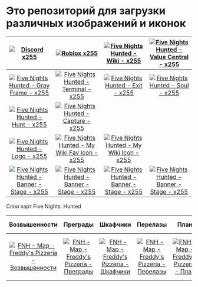 # Это репозиторий для загрузки различных изображений и иконок

| [![Discord x255](https://cdn.jsdelivr.net/gh/shapki/img-assets@main/Ic_Discord_x255.png "Discord x255")](https://cdn.jsdelivr.net/gh/shapki/img-assets@main/Ic_Discord_x255.png "Discord x255")  | [![Roblox x255](https://cdn.jsdelivr.net/gh/shapki/img-assets@main/Ic_Roblox_x255.png "Roblox x255")](https://cdn.jsdelivr.net/gh/shapki/img-assets@main/Ic_Roblox_x255.png "Roblox x255") | [![Five Nights Hunted - Wiki - x255](https://cdn.jsdelivr.net/gh/shapki/img-assets@main/Ic_FiveNightsHunted_Wiki_x255.png "Five Nights Hunted - Wiki - x255")](https://cdn.jsdelivr.net/gh/shapki/img-assets@main/Ic_FiveNightsHunted_Wiki_x255.png "Five Nights Hunted - Wiki - x255")  | [![Five Nights Hunted - Value Central - x255](https://cdn.jsdelivr.net/gh/shapki/img-assets@main/Ic_FiveNightsHunted_ValueCentral_x255.png "Five Nights Hunted - Value Central - x255")](https://cdn.jsdelivr.net/gh/shapki/img-assets@main/Ic_FiveNightsHunted_ValueCentral_x255.png "Five Nights Hunted - Value Central - x255") |
| :------------: | :------------: | :------------: | :------------: |
| [![Five Nights Hunted - Gray Frame - x255](https://cdn.jsdelivr.net/gh/shapki/img-assets@main/Ic_FiveNightsHunted_Game_Gray-Frame_x255.png "Five Nights Hunted - Gray Frame - x255")](https://cdn.jsdelivr.net/gh/shapki/img-assets@main/Ic_FiveNightsHunted_Game_Gray-Frame_x255.png "Five Nights Hunted - Gray Frame - x255") | [![Five Nights Hunted - Terminal - x255](https://cdn.jsdelivr.net/gh/shapki/img-assets@main/Ic_FiveNightsHunted_Game_Terminal_x255.png "Five Nights Hunted - Terminal - x255")](https://cdn.jsdelivr.net/gh/shapki/img-assets@main/Ic_FiveNightsHunted_Game_Terminal_x255.png "Five Nights Hunted - Terminal - x255") | [![Five Nights Hunted - Exit - x255](https://cdn.jsdelivr.net/gh/shapki/img-assets@main/Ic_FiveNightsHunted_Game_Exit_x255.png "Five Nights Hunted - Exit - x255")](https://cdn.jsdelivr.net/gh/shapki/img-assets@main/Ic_FiveNightsHunted_Game_Exit_x255.png "Five Nights Hunted - Exit - x255") | [![Five Nights Hunted - Soul - x255](https://cdn.jsdelivr.net/gh/shapki/img-assets@main/Ic_FiveNightsHunted_Game_Soul_x255.png "Five Nights Hunted - Soul - x255")](https://cdn.jsdelivr.net/gh/shapki/img-assets@main/Ic_FiveNightsHunted_Game_Soul_x255.png "Five Nights Hunted - Soul - x255") |
| [![Five Nights Hunted - Hunt - x255](https://cdn.jsdelivr.net/gh/shapki/img-assets@main/Ic_FiveNightsHunted_Game_Hunt_x255.png "Five Nights Hunted - Hunt - x255")](https://cdn.jsdelivr.net/gh/shapki/img-assets@main/Ic_FiveNightsHunted_Game_Hunt_x255.png "Five Nights Hunted - Hunt - x255") | [![Five Nights Hunted - Capture - x255](https://cdn.jsdelivr.net/gh/shapki/img-assets@main/Ic_FiveNightsHunted_Game_Capture_x255.png "Five Nights Hunted - Capture - x255")](https://cdn.jsdelivr.net/gh/shapki/img-assets@main/Ic_FiveNightsHunted_Game_Capture_x255.png "Five Nights Hunted - Capture - x255") | | |
| [![Five Nights Hunted - Logo - x255](https://cdn.jsdelivr.net/gh/shapki/img-assets@main/Ic_FiveNightsHunted_Logo_x255.png "Five Nights Hunted - Logo - x255")](https://cdn.jsdelivr.net/gh/shapki/img-assets@main/Ic_FiveNightsHunted_Logo_x255.png "Five Nights Hunted - Logo - x255") | [![Five Nights Hunted - My Wiki Fav Icon - x255](https://cdn.jsdelivr.net/gh/shapki/img-assets@main/Ic_FiveNightsHunted_MyWikiFav_x255.png "Five Nights Hunted - My Wiki Fav Icon - x255")](https://cdn.jsdelivr.net/gh/shapki/img-assets@main/Ic_FiveNightsHunted_MyWikiFav_x255.png "Five Nights Hunted - My Wiki Fav Icon - x255") | [![Five Nights Hunted - My Wiki Icon - x255](https://cdn.jsdelivr.net/gh/shapki/img-assets@main/Ic_FiveNightsHunted_MyWikiLogo_x255.png "Five Nights Hunted - My Wiki Icon - x255")](https://cdn.jsdelivr.net/gh/shapki/img-assets@main/main/Ic_FiveNightsHunted_MyWikiLogo_x255.png "Five Nights Hunted - My Wiki Icon - x255") |   |
| [![Five Nights Hunted - Banner - Stage - x255](https://cdn.jsdelivr.net/gh/shapki/img-assets@main/Img_FiveNightsHunted_StageBanner_1439x509.png "Five Nights Hunted - Banner - Stage - x255")](https://cdn.jsdelivr.net/gh/shapki/img-assets@main/Img_FiveNightsHunted_StageBanner_1439x509.png "Five Nights Hunted - Banner - Stage - x255") | [![Five Nights Hunted - Banner - Stage - x255](https://cdn.jsdelivr.net/gh/shapki/img-assets@main/Img_FiveNightsHunted_StageBanner_1439x509.png "Five Nights Hunted - Banner - Stage - x255")](https://cdn.jsdelivr.net/gh/shapki/img-assets@main/Img_FiveNightsHunted_StageBanner_1439x509.png "Five Nights Hunted - Banner - Stage - x255") | [![Five Nights Hunted - Banner - Stage - x255](https://cdn.jsdelivr.net/gh/shapki/img-assets@main/Img_FiveNightsHunted_StageBanner_1439x509.png "Five Nights Hunted - Banner - Stage - x255")](https://cdn.jsdelivr.net/gh/shapki/img-assets@main/Img_FiveNightsHunted_StageBanner_1439x509.png "Five Nights Hunted - Banner - Stage - x255") | [![Five Nights Hunted - Banner - Stage - x255](https://cdn.jsdelivr.net/gh/shapki/img-assets@main/Img_FiveNightsHunted_StageBanner_1439x509.png "Five Nights Hunted - Banner - Stage - x255")](https://cdn.jsdelivr.net/gh/shapki/img-assets@main/Img_FiveNightsHunted_StageBanner_1439x509.png "Five Nights Hunted - Banner - Stage - x255") |


Слои карт Five Nights: Hunted

| Возвышенности | Преграды | Шкафчики | Перелазы | План | Выходы | Двери | Вент / окна | Бассейны | Терминалы | Машина | Спавны аниматроников | Названия локаций |
| :------------: | :------------: | :------------: | :------------: | :------------: | :------------: | :------------: | :------------: | :------------: | :------------: | :------------: | :------------: | :------------: |
| [![FNH - Map - Freddy's Pizzeria - Возвышенности](https://cdn.jsdelivr.net/gh/shapki/img-assets@main/Map_FNH_FreddysPizzeria_1_HighGrounds.png "FNH - Map - Freddy's Pizzeria - Возвышенности")](https://cdn.jsdelivr.net/gh/shapki/img-assets@main/Map_FNH_FreddysPizzeria_1_HighGrounds.png "FNH - Map - Freddy's Pizzeria - Возвышенности") | [![FNH - Map - Freddy's Pizzeria - Преграды](https://cdn.jsdelivr.net/gh/shapki/img-assets@main/Map_FNH_FreddysPizzeria_2_Obstacles.png "FNH - Map - Freddy's Pizzeria - Преграды")](https://cdn.jsdelivr.net/gh/shapki/img-assets@main/Map_FNH_FreddysPizzeria_2_Obstacles.png "FNH - Map - Freddy's Pizzeria - Преграды") | [![FNH - Map - Freddy's Pizzeria - Шкафчики](https://cdn.jsdelivr.net/gh/shapki/img-assets@main/Map_FNH_FreddysPizzeria_3_Lockers.png "FNH - Map - Freddy's Pizzeria - Шкафчики")](https://cdn.jsdelivr.net/gh/shapki/img-assets@main/Map_FNH_FreddysPizzeria_3_Lockers.png "FNH - Map - Freddy's Pizzeria - Шкафчики") | [![FNH - Map - Freddy's Pizzeria - Перелазы](https://cdn.jsdelivr.net/gh/shapki/img-assets@main/Map_FNH_FreddysPizzeria_4_Stilts.png "FNH - Map - Freddy's Pizzeria - Перелазы")](https://cdn.jsdelivr.net/gh/shapki/img-assets@main/Map_FNH_FreddysPizzeria_4_Stilts.png "FNH - Map - Freddy's Pizzeria - Перелазы") | [![FNH - Map - Freddy's Pizzeria - План](https://cdn.jsdelivr.net/gh/shapki/img-assets@main/Map_FNH_FreddysPizzeria_5_Plan.png "FNH - Map - Freddy's Pizzeria - План")](https://cdn.jsdelivr.net/gh/shapki/img-assets@main/Map_FNH_FreddysPizzeria_5_Plan.png "FNH - Map - Freddy's Pizzeria - План") | [![FNH - Map - Freddy's Pizzeria - Выходы](https://cdn.jsdelivr.net/gh/shapki/img-assets@main/Map_FNH_FreddysPizzeria_6_Exits.png "FNH - Map - Freddy's Pizzeria - Выходы")](https://cdn.jsdelivr.net/gh/shapki/img-assets@main/Map_FNH_FreddysPizzeria_6_Exits.png "FNH - Map - Freddy's Pizzeria - Выходы") | [![FNH - Map - Freddy's Pizzeria - Двери](https://cdn.jsdelivr.net/gh/shapki/img-assets@main/Map_FNH_FreddysPizzeria_7_Doors.png "FNH - Map - Freddy's Pizzeria - Двери")](https://cdn.jsdelivr.net/gh/shapki/img-assets@main/Map_FNH_FreddysPizzeria_7_Doors.png "FNH - Map - Freddy's Pizzeria - Двери") | [![FNH - Map - Freddy's Pizzeria - Вент / окна](https://cdn.jsdelivr.net/gh/shapki/img-assets@main/Map_FNH_FreddysPizzeria_8_VentsWindows.png "FNH - Map - Freddy's Pizzeria - Вент / окна")](https://cdn.jsdelivr.net/gh/shapki/img-assets@main/Map_FNH_FreddysPizzeria_8_VentsWindows.png "FNH - Map - Freddy's Pizzeria - Вент / окна") | [![FNH - Map - Freddy's Pizzeria - Бассейны](https://cdn.jsdelivr.net/gh/shapki/img-assets@main/Map_FNH_FreddysPizzeria_9_BallPits.png "FNH - Map - Freddy's Pizzeria - Бассейны")](https://cdn.jsdelivr.net/gh/shapki/img-assets@main/Map_FNH_FreddysPizzeria_9_BallPits.png "FNH - Map - Freddy's Pizzeria - Бассейны") | [![FNH - Map - Freddy's Pizzeria - Терминалы](https://cdn.jsdelivr.net/gh/shapki/img-assets@main/Map_FNH_FreddysPizzeria_10_Terminals.png "FNH - Map - Freddy's Pizzeria - Терминалы")](https://cdn.jsdelivr.net/gh/shapki/img-assets@main/Map_FNH_FreddysPizzeria_10_Terminals.png "FNH - Map - Freddy's Pizzeria - Терминалы") | [![FNH - Map - Freddy's Pizzeria - Машина](https://cdn.jsdelivr.net/gh/shapki/img-assets@main/Map_FNH_FreddysPizzeria_11_Machine.png "FNH - Map - Freddy's Pizzeria - Машина")](https://cdn.jsdelivr.net/gh/shapki/img-assets@main/Map_FNH_FreddysPizzeria_11_Machine.png "FNH - Map - Freddy's Pizzeria - Машина") | [![FNH - Map - Freddy's Pizzeria - Спавны Аниматроников](https://cdn.jsdelivr.net/gh/shapki/img-assets@main/Map_FNH_FreddysPizzeria_12_AnimSpawn.png "FNH - Map - Freddy's Pizzeria - Спавны Аниматроников")](https://cdn.jsdelivr.net/gh/shapki/img-assets@main/Map_FNH_FreddysPizzeria_12_AnimSpawn.png "FNH - Map - Freddy's Pizzeria - Спавны Аниматроников") | [![FNH - Map - Freddy's Pizzeria - Названия локаций](https://cdn.jsdelivr.net/gh/shapki/img-assets@main/Map_FNH_FreddysPizzeria_13_LocNames.png "FNH - Map - Freddy's Pizzeria - Названия локаций")](https://cdn.jsdelivr.net/gh/shapki/img-assets@main/Map_FNH_FreddysPizzeria_13_LocNames.png "FNH - Map - Freddy's Pizzeria - Названия локаций") |
